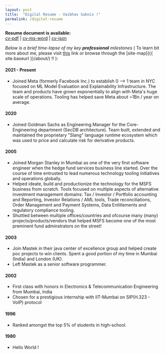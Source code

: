 ```yaml
---
layout: post
title:  "Digital Resume - Vaibhav Sabnis !"
permalink: /digital-resume
---
```

**Resume document is available:**  
[cv-pdf]({{site.baseurl}}/assets/resume/vs/Vaibhav-Sabnis.pdf "Open Vaibhav's resume in pdf format") | [cv-ms-word]({{site.baseurl}}/assets/resume/vs/Vaibhav-Sabnis.docx "Open Vaibhav's resume in MS-Word format") | [cv-json]({{site.baseurl}}/under-construction/ "Open Vaibhav's resume in JSON")


_Below is a brief time-lapse of my key **professional** milestones_ ( To learn bit more about me, please visit [this]({{site.baseurl}}/digital-intro "Vaibhav's Introduction") link or browse through the [site-map]({{ site.baseurl }}/about/) !! ): 

#### 2021 - Present
* Joined Meta (formerly Facebook Inc.) to establish 0 --> 1 team in NYC focused on ML Model Evaluation and Explainability Infrastructure. The team and products have grown exponentially to align with Meta's huge scale of operations. Tooling has helped save Meta about ~1Bn / year on average. 

#### 2020 
* Joined Goldman Sachs as Engineering Manager for the Core-Engineering department (SecDB architecture). Team built, extended and maintained the proprietary "Slang" language runtime ecosystem which was used to price and calculate risk for derivative products. 

#### 2005 
* Joined Morgan Stanley in Mumbai as one of the very first software engineer when the hedge fund services business line started. Over the course of time entrusted to lead numerous technology tooling initiatives and operations globally.
* Helped ideate, build and productionize the technology for the MSFS business from scratch. Tools focused on multiple aspects of alternative investment management domains: Tax / Investor / Portfolio accounting and Reporting, Investor Relations / AML tools, Trade reconciliations, Order Management and Payment Systems, Data Entitlements and regulatory compliance tooling.
* Shuttled between multiple offices/countries and ofcourse many (many) projects/products/vendors that helped MSFS become one of the most preminent fund adminstrators on the street! 


#### 2003
* Join Mastek in their java center of excellence group and helped create poc projects to win clients. Spent a good portion of my time in Mumbai (India) and London (UK). 
* Left Mastek as a senior software programmer. 

#### 2002
* First class with honors in Electronics & Telecommunication Engineering from Mumbai, India
* Chosen for a prestigious internship with IIT-Mumbai on SIP(H.323 - VoIP) protocol

#### 1996
* Ranked amongst the top 5% of students in high-school.  

#### 1980 
* Hello World ! 
